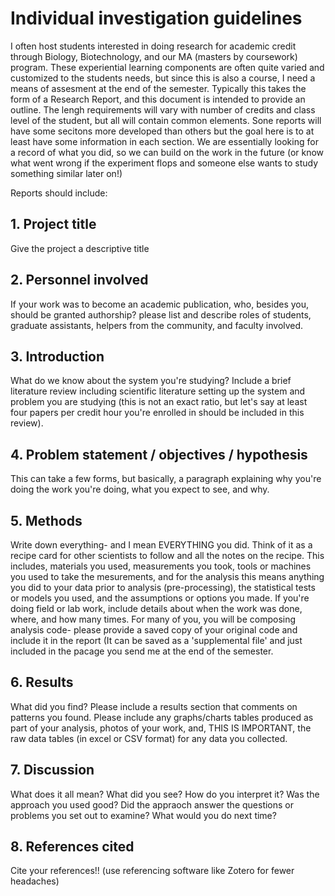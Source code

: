 # Individual investigation guidelines
I often host students interested in doing research for academic credit through Biology, Biotechnology, and our MA (masters by coursework) program. These experiential learning components are often quite varied and customized to the students needs, but since this is also a course, I need a means of assesment at the end of the semester. Typically this takes the form of a Research Report, and this document is intended to provide an outline. The lengh requirements will vary with number of credits and class level of the student, but all will contain common elements. Sone reports will have some secitons more developed than others but the goal here is to at least have some information in each section. We are essentially looking for a record of what you did, so we can build on the work in the future (or know what went wrong if the experiment flops and someone else wants to study something similar later on!)

Reports should include:

## 1. Project title
Give the project a descriptive title
## 2. Personnel involved
If your work was to become an academic publication, who, besides you, should be granted authorship? please list and describe roles of students, graduate assistants, helpers from the community, and faculty involved.
## 3. Introduction
What do we know about the system you're studying? Include a brief literature review including scientific literature setting up the system and problem you are studying (this is not an exact ratio, but let's say at least four papers per credit hour you're enrolled in should be included in this review).
## 4. Problem statement / objectives  / hypothesis 
This can take a few forms, but basically, a paragraph explaining why you're doing the work you're doing, what you expect to see, and why.
## 5. Methods
Write down everything- and I mean EVERYTHING you did. Think of it as a recipe card for other scientists to follow and all the notes on the recipe. This includes, materials you used, measurements you took, tools or machines you used to take the mesurements, and for the analysis this means anything you did to your data prior to analysis (pre-processing), the statistical tests or models you used, and the assumptions or options you made. If you're doing field or lab work, include details about when the work was done, where, and how many times. For many of you, you will be composing analysis code- please provide a saved copy of your original code and include it in the report (It can be saved as a 'supplemental file' and just included in the pacage you send me at the end of the semester.
## 6. Results
What did you find? Please include a results section that comments on patterns you found. Please include any graphs/charts tables produced as part of your analysis, photos of your work, and, THIS IS IMPORTANT, the raw data tables (in excel or CSV format) for any data you collected.
## 7. Discussion
What does it all mean? What did you see? How do you interpret it? Was the approach you used good? Did the appraoch answer the questions or problems you set out to examine? What would you do next time?
## 8. References cited
Cite your references!! (use referencing software like Zotero for fewer headaches)
